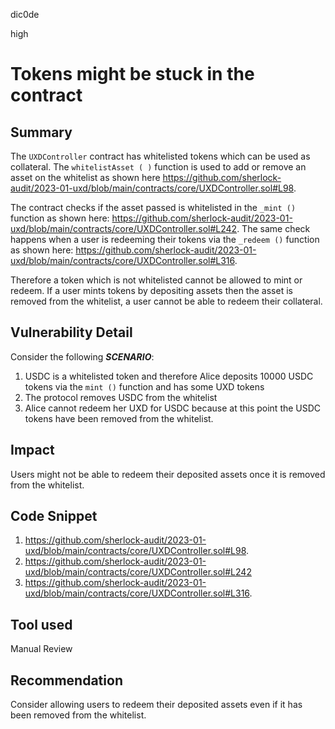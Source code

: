 dic0de

high

# Tokens might be stuck in the contract

## Summary
The `UXDController` contract has whitelisted tokens which can be used as collateral. The `whitelistAsset ( )` function is used to add or remove an asset on the whitelist as shown here https://github.com/sherlock-audit/2023-01-uxd/blob/main/contracts/core/UXDController.sol#L98.
 
The contract checks if the asset passed is whitelisted in the `_mint ()` function as shown here: https://github.com/sherlock-audit/2023-01-uxd/blob/main/contracts/core/UXDController.sol#L242. The same check happens when a user is redeeming their tokens via the `_redeem ()` function as shown here: https://github.com/sherlock-audit/2023-01-uxd/blob/main/contracts/core/UXDController.sol#L316. 

Therefore a token which is not whitelisted cannot be allowed to mint or redeem. If a user mints  tokens by depositing assets then the asset is removed from the whitelist, a user cannot be able to redeem their collateral. 
## Vulnerability Detail
Consider the following ***SCENARIO***:
1. USDC is a whitelisted token and therefore Alice deposits 10000 USDC tokens via the `mint ()` function and has some UXD tokens
2. The protocol removes USDC from the whitelist
3. Alice cannot redeem her UXD for USDC because at this point the USDC tokens have been removed from the whitelist.
## Impact
Users might not be able to redeem their deposited assets once it is removed from the whitelist.
## Code Snippet
1.  https://github.com/sherlock-audit/2023-01-uxd/blob/main/contracts/core/UXDController.sol#L98.
2. https://github.com/sherlock-audit/2023-01-uxd/blob/main/contracts/core/UXDController.sol#L242
3. https://github.com/sherlock-audit/2023-01-uxd/blob/main/contracts/core/UXDController.sol#L316. 
## Tool used

Manual Review

## Recommendation
Consider allowing users to redeem their deposited assets even if it has been removed from the whitelist. 